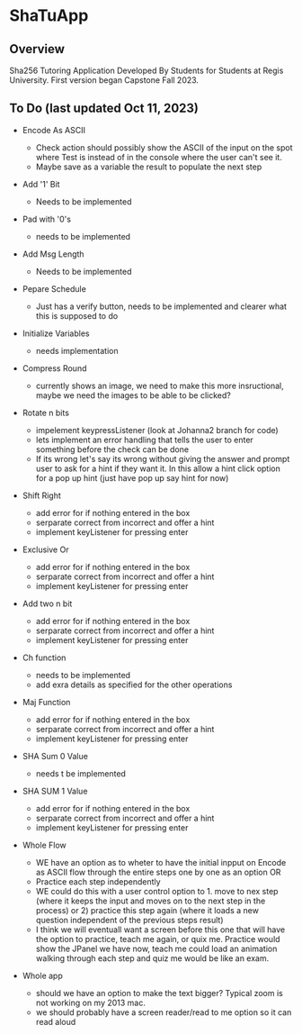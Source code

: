 # ShaTuApp
## Overview
Sha256 Tutoring Application Developed By Students for Students at Regis University. First version began Capstone Fall 2023.

## To Do (last updated Oct 11, 2023)
- Encode As ASCII
    - Check action should possibly show the ASCII of the input on the spot where Test is instead of in the console where the user can't see it.
    - Maybe save as a variable the result to populate the next step
- Add '1' Bit
    - Needs to be implemented
- Pad with '0's 
    - needs to be implemented
- Add Msg Length
    - Needs to be implemented 
- Pepare Schedule
    - Just has a verify button, needs to be implemented and clearer what this is supposed to do
- Initialize Variables
    - needs implementation
- Compress Round
    - currently shows an image, we need to make this more insructional, maybe we need the images to be able to be clicked?
- Rotate n bits
    - impelement keypressListener (look at Johanna2 branch for code)
    - lets implement an error handling that tells the user to enter something before the check can be done
    - If its wrong let's say its wrong without giving the answer and prompt user to ask for a hint if they want it. In this allow a hint click option for a pop up hint (just have pop up say hint for now)
- Shift Right
    - add error for if nothing entered in the box
    - serparate correct from incorrect and offer a hint
    - implement keyListener for pressing enter
- Exclusive Or
    - add error for if nothing entered in the box
    - serparate correct from incorrect and offer a hint
    - implement keyListener for pressing enter
- Add two n bit
    - add error for if nothing entered in the box
    - serparate correct from incorrect and offer a hint
    - implement keyListener for pressing enter
- Ch function
    - needs to be implemented
    - add exra details as specified for the other operations
- Maj Function
    - add error for if nothing entered in the box
    - serparate correct from incorrect and offer a hint
    - implement keyListener for pressing enter
- SHA Sum 0 Value 
    - needs t be implemented
- SHA SUM 1 Value
     - add error for if nothing entered in the box
    - serparate correct from incorrect and offer a hint
    - implement keyListener for pressing enter

- Whole Flow
    - WE have an option as to wheter to have the initial inpput on Encode as ASCII flow through the entire steps one by one as an option OR
    - Practice each step independently
    - WE could do this with a user control option to 1. move to nex step (where it keeps the input and moves on to the next step in the process) or 2) practice this step again (where it loads a new question independent of the previous steps result)
    - I think we will eventuall want a screen before this one that will have the option to practice, teach me again, or quix me. Practice would show the JPanel we have now, teach me could load an animation walking through each step and quiz me would be like an exam. 
- Whole app
    - should we have an option to make the text bigger? Typical zoom is not working on my 2013 mac. 
    - we should probably have a screen reader/read to me option so it can read aloud